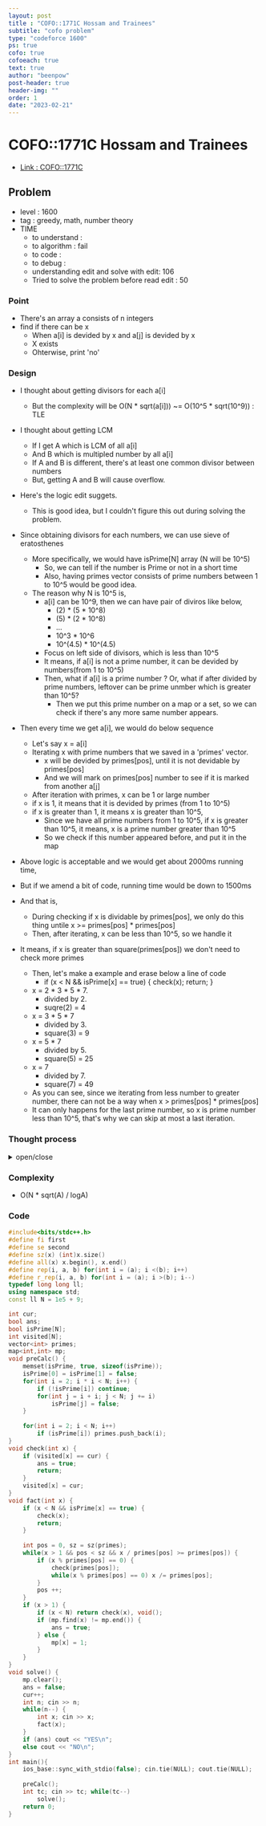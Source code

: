 ```yaml
---
layout: post
title : "COFO::1771C Hossam and Trainees"
subtitle: "cofo problem"
type: "codeforce 1600"
ps: true
cofo: true
cofoeach: true
text: true
author: "beenpow"
post-header: true
header-img: ""
order: 1
date: "2023-02-21"
---
```

# COFO::1771C Hossam and Trainees
- [Link : COFO::1771C](https://codeforces.com/contest/1771/problem/C)


## Problem 

- level : 1600
- tag : greedy, math, number theory
- TIME
  - to understand    : 
  - to algorithm     : fail
  - to code          : 
  - to debug         : 
  - understanding edit and solve with edit: 106
  - Tried to solve the problem before read edit : 50

### Point
- There's an array a consists of n integers
- find if there can be x
  - When a[i] is devided by x and a[j] is devided by x
  - X exists
  - Ohterwise, print 'no'

### Design
- I thought about getting divisors for each a[i]
  - But the complexity will be O(N * sqrt(a[i])) ~= O(10^5 * sqrt(10^9)) : TLE
- I thought about getting LCM
  - If I get A which is LCM of all a[i]
  - And B which is multipled number by all a[i]
  - If A and B is different, there's at least one common divisor between numbers
  - But, getting A and B will cause overflow.
- Here's the logic edit suggets.
  - This is good idea, but I couldn't figure this out during solving the problem.
- Since obtaining divisors for each numbers, we can use sieve of eratosthenes 
  - More specifically, we would have isPrime[N] array (N will be 10^5)
    - So, we can tell if the number is Prime or not in a short time
    - Also, having primes vector consists of prime numbers between 1 to 10^5 would be good idea.
  - The reason why N is 10^5 is,
    - a[i] can be 10^9, then we can have pair of diviros like below,
      - (2) * (5 * 10^8) 
      - (5) * (2 * 10^8)
      - ...
      - 10^3 * 10^6
      - 10^(4.5) * 10^(4.5)
	- Focus on left side of divisors, which is less than 10^5
    - It means, if a[i] is not a prime number, it can be devided by numbers(from 1 to 10^5)
    - Then, what if a[i] is a prime number ? Or, what if after divided by prime numbers, leftover can be prime unmber which is greater than 10^5?
      - Then we put this prime number on a map or a set, so we can check if there's any more same number appears.
- Then every time we get a[i], we would do below sequence
  - Let's say x = a[i]
  - Iterating x with prime numbers that we saved in a 'primes' vector.
    - x will be devided by primes[pos], until it is not devidable by primes[pos]
    - And we will mark on primes[pos] number to see if it is marked from another a[j]
  - After iteration with primes, x can be 1 or large number
  - if x is 1, it means that it is devided by primes (from 1 to 10^5)
  - if x is greater than 1, it means x is greater than 10^5, 
    - Since we have all prime numbers from 1 to 10^5, if x is greater than 10^5, it means, x is a prime number greater than 10^5
    - So we check if this number appeared before, and put it in the map

- Above logic is acceptable and we would get about 2000ms running time,
- But if we amend a bit of code, running time would be down to 1500ms
- And that is,
  - During checking if x is dividable by primes[pos], we only do this thing untile x >= primes[pos] * primes[pos]
  - Then, after iterating, x can be less than 10^5, so we handle it
- It means, if x is greater than square(primes[pos]) we don't need to check more primes
  - Then, let's make a example and erase below a line of code
	- if (x < N && isPrime[x] == true) { check(x); return; }
  - x = 2 * 3 * 5 * 7.
    - divided by 2.
    - suqre(2) = 4
  - x = 3 * 5 * 7
    - divided by 3.
    - square(3) = 9
  - x = 5 * 7
    - divided by 5.
    - square(5) = 25
  - x = 7
    - divided by 7.
    - square(7) = 49
  - As you can see, since we iterating from less number to greater number, there can not be a way when x > primes[pos] * primes[pos]
  - It can only happens for the last prime number, so x is prime number less than 10^5, that's why we can skip at most a last iteration.

### Thought process

<details>
<summary> open/close </summary>

<!-- above empty line should exist -->

<pre>
x >= 2 이면 되므로,
원소 중에 짝수가 2개 이상 있으면 무조건 YES

문제는, 
. 짝수가 1개 있고 모두 홀수 이거나
. 모두 홀수인 경우


* naive 하게는, O(N^2) 으로
두 원소를 선택해서 GCD 를 구해보는 것. ( >= 2)


* Eratosthenes
for (int i = 2; i * i <= n; i++) {
	if (n % i) {
		push_back(i);
		if (n/i != i) {
			push_back(n/i);
		}
	}
}

===========================================

* 방법 1.
각 원소의 모든 약수를 구해보는게 어떨까?
그리고 이 약수가 하나라도 겹치는게 있으면 YES?
-----
약수가 겹친다는건 GCD 로 1이 아닌 원소를 갖는다는 것이니까

-> 너무 간단하다 싶었더니 TLE 임
n = 1e5 이고, a[i] = 1e9 니까, 에라토스 쓰더라도 복잡도가

1e5 * 1e(4.5) = 1e(9.5) 가 되어서 TLE 가 됨.
	- 에라토스를 3부터 i += 2 씩 해도 안됨.
===========================================

* 방법 2.
모든 원소를 곱하고,,
- 제곱수를 찾는다?
-> root(1e14) = 1e7 이라 충분해지긴 함.

근데 하나의 수에서 제곱수가 나오는 경우도 있을 수 있음;;
2 * 3^2 = 18 
3^2 * 5^2 = 225 


============================================

* 방법 3.
모든 원소의 최소 공배수를 구한다.
이 값이 모든 원소의 곱보다 작으면 YES
. 예를들어 5 7 25 가 있다고 하자.
  . A = LCM(5, 7, 25) = LCM(7, 25) = 7 * 25 = 175 
  . B = 5 * 7 * 25 = 875 
 . 5 와 25 의 최대 공약수가 5이므로, 둘의 최소 공배수는 25가 된다.

아 근데 모든 수의 곱이 무조건 overflow 네
(10^9)^(10^5) 이네

이 방법이 맞을 것 같은데, overflow 를 우회해갈 방법이 없나?
-> 전체 수의 최소 공배수를 구하고 이를 X 라고 하자.
-> 그리고 각 원소를 순회하면서,
   Y = X / a[i] 를 한다. ( a[i] 를 X 에서 제외하는 것 )
  그리고 GCD(Y, a[i]) 가 2이상인지 확인한다.

근데 LCM 구할때 overflow 발생하는듯. 왜지?
</pre>

</details>

### Complexity
- O(N * sqrt(A) / logA)

### Code

```cpp
#include<bits/stdc++.h>
#define fi first
#define se second
#define sz(x) (int)x.size()
#define all(x) x.begin(), x.end()
#define rep(i, a, b) for(int i = (a); i <(b); i++)
#define r_rep(i, a, b) for(int i = (a); i >(b); i--)
typedef long long ll;
using namespace std;
const ll N = 1e5 + 9;

int cur;
bool ans;
bool isPrime[N];
int visited[N];
vector<int> primes;
map<int,int> mp;
void preCalc() {
    memset(isPrime, true, sizeof(isPrime));
    isPrime[0] = isPrime[1] = false;
    for(int i = 2; i * i < N; i++) {
        if (!isPrime[i]) continue;
        for(int j = i + i; j < N; j += i)
            isPrime[j] = false;
    }
    
    for(int i = 2; i < N; i++)
        if (isPrime[i]) primes.push_back(i);
}
void check(int x) {
    if (visited[x] == cur) {
        ans = true;
        return;
    }
    visited[x] = cur;
}
void fact(int x) {
    if (x < N && isPrime[x] == true) {
        check(x);
        return;
    }
    
    int pos = 0, sz = sz(primes);
    while(x > 1 && pos < sz && x / primes[pos] >= primes[pos]) {
        if (x % primes[pos] == 0) {
            check(primes[pos]);
            while(x % primes[pos] == 0) x /= primes[pos];
        }
        pos ++;
    }
    if (x > 1) {
        if (x < N) return check(x), void();
        if (mp.find(x) != mp.end()) {
            ans = true;
        } else {
            mp[x] = 1;
        }
    }
}
void solve() {
    mp.clear();
    ans = false;
    cur++;
    int n; cin >> n;
    while(n--) {
        int x; cin >> x;
        fact(x);
    }
    if (ans) cout << "YES\n";
    else cout << "NO\n";
}
int main(){
    ios_base::sync_with_stdio(false); cin.tie(NULL); cout.tie(NULL);
    
    preCalc();
    int tc; cin >> tc; while(tc--)
        solve();
    return 0;
}
```
